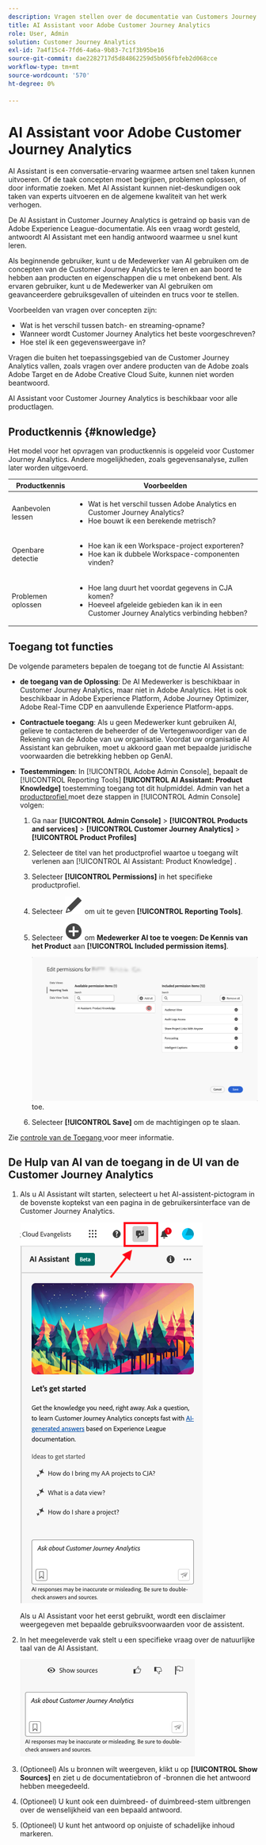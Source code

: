 ```yaml
---
description: Vragen stellen over de documentatie van Customers Journey Analytics
title: AI Assistant voor Adobe Customer Journey Analytics
role: User, Admin
solution: Customer Journey Analytics
exl-id: 7a4f15c4-7fd6-4a6a-9b83-7c1f3b95be16
source-git-commit: dae2282717d5d84862259d5b056fbfeb2d068cce
workflow-type: tm+mt
source-wordcount: '570'
ht-degree: 0%

---
```



# AI Assistant voor Adobe Customer Journey Analytics

AI Assistant is een conversatie-ervaring waarmee artsen snel taken kunnen uitvoeren. Of de taak concepten moet begrijpen, problemen oplossen, of door informatie zoeken. Met AI Assistant kunnen niet-deskundigen ook taken van experts uitvoeren en de algemene kwaliteit van het werk verhogen.

De AI Assistant in Customer Journey Analytics is getraind op basis van de Adobe Experience League-documentatie. Als een vraag wordt gesteld, antwoordt AI Assistant met een handig antwoord waarmee u snel kunt leren.

Als beginnende gebruiker, kunt u de Medewerker van AI gebruiken om de concepten van de Customer Journey Analytics te leren en aan boord te hebben aan producten en eigenschappen die u met onbekend bent. Als ervaren gebruiker, kunt u de Medewerker van AI gebruiken om geavanceerdere gebruiksgevallen of uiteinden en trucs voor te stellen.

Voorbeelden van vragen over concepten zijn:

* Wat is het verschil tussen batch- en streaming-opname?
* Wanneer wordt Customer Journey Analytics het beste voorgeschreven?
* Hoe stel ik een gegevensweergave in?

Vragen die buiten het toepassingsgebied van de Customer Journey Analytics vallen, zoals vragen over andere producten van de Adobe zoals Adobe Target en de Adobe Creative Cloud Suite, kunnen niet worden beantwoord.

AI Assistant voor Customer Journey Analytics is beschikbaar voor alle productlagen.

## Productkennis {#knowledge}

Het model voor het opvragen van productkennis is opgeleid voor Customer Journey Analytics. Andere mogelijkheden, zoals gegevensanalyse, zullen later worden uitgevoerd.

| Productkennis | Voorbeelden |
| --- | --- |
| Aanbevolen lessen | <ul><li>Wat is het verschil tussen Adobe Analytics en Customer Journey Analytics?</li><li>Hoe bouwt ik een berekende metrisch?</li></ul> |
| Openbare detectie | <ul><li>Hoe kan ik een Workspace-project exporteren?</li><li>Hoe kan ik dubbele Workspace-componenten vinden?</li></ul> |
| Problemen oplossen | <ul><li>Hoe lang duurt het voordat gegevens in CJA komen?</li><li>Hoeveel afgeleide gebieden kan ik in een Customer Journey Analytics verbinding hebben?</li></ul> |

## Toegang tot functies

De volgende parameters bepalen de toegang tot de functie AI Assistant:

* **de toegang van de Oplossing**: De AI Medewerker is beschikbaar in Customer Journey Analytics, maar niet in Adobe Analytics. Het is ook beschikbaar in Adobe Experience Platform, Adobe Journey Optimizer, Adobe Real-Time CDP en aanvullende Experience Platform-apps.

* **Contractuele toegang**: Als u geen Medewerker kunt gebruiken AI, gelieve te contacteren de beheerder of de Vertegenwoordiger van de Rekening van de Adobe van uw organisatie. Voordat uw organisatie AI Assistant kan gebruiken, moet u akkoord gaan met bepaalde juridische voorwaarden die betrekking hebben op GenAI.

* **Toestemmingen**: In [!UICONTROL Adobe Admin Console], bepaalt de [!UICONTROL Reporting Tools] **[!UICONTROL AI Assistant: Product Knowledge]** toestemming toegang tot dit hulpmiddel. Admin van het a [ productprofiel ](https://helpx.adobe.com/enterprise/using/manage-product-profiles.html) moet deze stappen in [!UICONTROL Admin Console] volgen:
   1. Ga naar **[!UICONTROL Admin Console]** > **[!UICONTROL Products and services]** > **[!UICONTROL Customer Journey Analytics]** > **[!UICONTROL Product Profiles]**
   1. Selecteer de titel van het productprofiel waartoe u toegang wilt verlenen aan [!UICONTROL AI Assistant: Product Knowledge] .
   1. Selecteer **[!UICONTROL Permissions]** in het specifieke productprofiel.
   1. Selecteer ![ uitgeven ](/help/assets/icons/Edit.svg) om uit te geven **[!UICONTROL Reporting Tools]**.
   1. Selecteer ![ AddCircle ](/help/assets/icons/AddCircle.svg) om **Medewerker AI toe te voegen: De Kennis van het Product** aan **[!UICONTROL Included permission items]**.

      ![ voeg toestemming ](assets/ai-assistant-permissions.png) toe.

   1. Selecteer **[!UICONTROL Save]** om de machtigingen op te slaan.

Zie [ controle van de Toegang ](/help/technotes/access-control.md#access-control) voor meer informatie.

## De Hulp van AI van de toegang in de UI van de Customer Journey Analytics

1. Als u AI Assistant wilt starten, selecteert u het AI-assistent-pictogram in de bovenste koptekst van een pagina in de gebruikersinterface van de Customer Journey Analytics.

   ![ AI Hulp pictogram ](assets/ai-asst1.png)

   Als u AI Assistant voor het eerst gebruikt, wordt een disclaimer weergegeven met bepaalde gebruiksvoorwaarden voor de assistent.

1. In het meegeleverde vak stelt u een specifieke vraag over de natuurlijke taal van de AI Assistant.

   ![ Vak van de Vraag ](assets/ai-asst2.png)

1. (Optioneel) Als u bronnen wilt weergeven, klikt u op **[!UICONTROL Show Sources]** en ziet u de documentatiebron of -bronnen die het antwoord hebben meegedeeld.

1. (Optioneel) U kunt ook een duimbreed- of duimbreed-stem uitbrengen over de wenselijkheid van een bepaald antwoord.

1. (Optioneel) U kunt het antwoord op onjuiste of schadelijke inhoud markeren.

